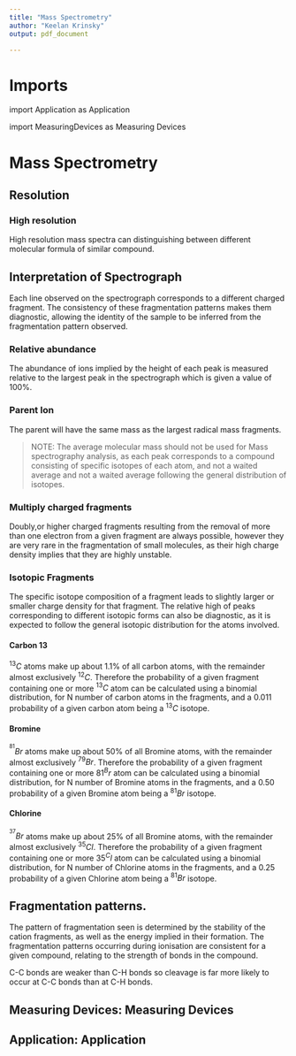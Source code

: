 ```yaml
---
title: "Mass Spectrometry"
author: "Keelan Krinsky"
output: pdf_document

---
```


# Imports

import Application as Application

import MeasuringDevices as Measuring Devices



# Mass Spectrometry

## Resolution 

### High resolution 
High resolution mass spectra can distinguishing between different molecular formula of similar compound.

## Interpretation of Spectrograph
Each line observed on the spectrograph corresponds to a different charged fragment. The consistency of these fragmentation patterns makes them diagnostic, allowing the identity of the sample to be inferred from the fragmentation pattern observed.

### Relative abundance
The abundance of ions implied by the height of each peak is measured relative to the largest peak in the spectrograph which is given a value of 100\%. 

### Parent Ion
The parent will have the same mass as the largest radical mass fragments.

>NOTE: The average molecular mass should not be used for Mass spectrography analysis, as each peak corresponds to a compound consisting of specific isotopes of each atom, and not a waited average and not a waited average following the general distribution of isotopes. 

### Multiply charged fragments
Doubly,or higher charged fragments resulting from the removal of more than one electron from a given fragment are always possible, however they are very rare in the fragmentation of small molecules, as their high charge density implies that they are highly unstable. 

### Isotopic Fragments
The specific isotope composition of a fragment leads to slightly larger or smaller charge density for that fragment. The relative high of peaks corresponding to different isotopic forms can also be diagnostic, as it is expected to follow the general isotopic distribution for the atoms involved. 

#### Carbon 13
$^{13}C$ atoms make up about 1.1\% of all carbon atoms, with the remainder almost exclusively $^{12}C$. Therefore the probability of a given fragment containing one or more $^{13}C$ atom can be calculated using a binomial distribution, for N number of carbon atoms in the fragments, and a $0.011$ probability of a given carbon atom being a $^{13}C$ isotope.

#### Bromine
$^{^81}Br$ atoms make up about 50\% of all Bromine atoms, with the remainder almost exclusively $^{79}Br$. Therefore the probability of a given fragment containing one or more ${81}^Br$ atom can be calculated using a binomial distribution, for N number of Bromine atoms in the fragments, and a $0.50$ probability of a given Bromine atom being a $^{81}Br$ isotope.

#### Chlorine
$^{^37}Br$ atoms make up about 25\% of all Bromine atoms, with the remainder almost exclusively $^{35}Cl$. Therefore the probability of a given fragment containing one or more ${35}^Cl$ atom can be calculated using a binomial distribution, for N number of Chlorine atoms in the fragments, and a $0.25$ probability of a given Chlorine atom being a $^{81}Br$ isotope.

## Fragmentation patterns. 
The pattern of fragmentation seen is determined by the stability of the cation fragments, as well as the energy implied in their formation. The fragmentation patterns occurring during ionisation are consistent for a given compound, relating to the strength of bonds in the compound.

C-C bonds are weaker than C-H bonds so cleavage is far more likely to occur at C-C bonds than at C-H bonds. 

## __Measuring Devices: Measuring Devices__

## __Application: Application__


